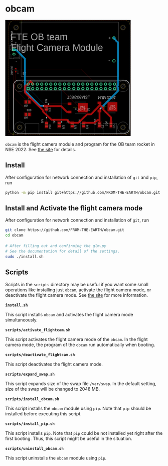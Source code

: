 # obcam

![board](./docs/res/board-top.png)

`obcam` is the flight camera module and program for the OB team rocket in NSE 2022. See [the site](https://FROM-THE-EARTH.github.io/obcam/) for details.

## Install

After configuration for network connection and installation of `git` and `pip`, run

```bash
python -m pip install git+https://github.com/FROM-THE-EARTH/obcam.git
```

## Install and Activate the flight camera mode

After configuration for network connection and installation of `git`, run

```bash
git clone https://github.com/FROM-THE-EARTH/obcam.git
cd obcam

# After filling out and confirming the glm.py
# See the documentation for detail of the settings.
sudo ./install.sh
```

## Scripts

Scripts in the `scripts` directory may be useful if you want some small operations like installing just `obcam`, activate the flight camera mode, or deactivate the flight camera mode. See [the site](https://FROM-THE-EARTH.github.io/obcam/scripts/) for more information.

**`install.sh`**

This script installs `obcam` and activates the flight camera mode simultaneously.

**`scripts/activate_flightcam.sh`**

This script activates the flight camera mode of the `obcam`. In the flight camera mode, the program of the `obcam` run automatically when booting.

**`scripts/deactivate_flightcam.sh`**

This script deactivates the flight camera mode.

**`scripts/expand_swap.sh`**

This script expands size of the swap file `/var/swap`. In the default setting, size of the swap will be changed to 2048 MB.

**`scripts/install_obcam.sh`**

This script installs the `obcam` module using `pip`. Note that `pip` should be installed before executing this script.

**`scripts/install_pip.sh`**

This script installs `pip`. Note that `pip` could be not installed yet right after the first booting. Thus, this script might be useful in the situation.

**`scripts/uninstall_obcam.sh`**

This script uninstalls the `obcam` module using `pip`.
